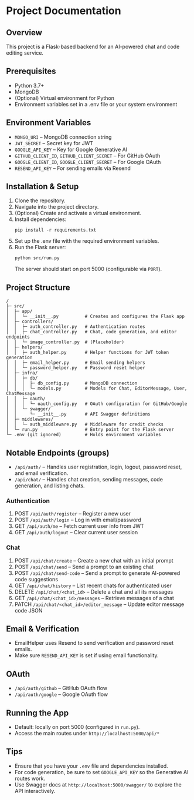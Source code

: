 
# Project Documentation

## Overview
This project is a Flask-based backend for an AI-powered chat and code editing service.

## Prerequisites
- Python 3.7+  
- MongoDB  
- (Optional) Virtual environment for Python  
- Environment variables set in a .env file or your system environment

## Environment Variables
- `MONGO_URI` – MongoDB connection string  
- `JWT_SECRET` – Secret key for JWT  
- `GOOGLE_API_KEY` – Key for Google Generative AI  
- `GITHUB_CLIENT_ID`, `GITHUB_CLIENT_SECRET` – For GitHub OAuth  
- `GOOGLE_CLIENT_ID`, `GOOGLE_CLIENT_SECRET` – For Google OAuth  
- `RESEND_API_KEY` – For sending emails via Resend

## Installation & Setup
1. Clone the repository.  
2. Navigate into the project directory.  
3. (Optional) Create and activate a virtual environment.  
4. Install dependencies:  
   ```
   pip install -r requirements.txt
   ```
5. Set up the .env file with the required environment variables.
6. Run the Flask server:
   ```
   python src/run.py
   ```
   The server should start on port 5000 (configurable via `PORT`).

## Project Structure
```
/
├─ src/
│  ├─ app/
│  │  └─ __init__.py          # Creates and configures the Flask app
│  ├─ controllers/
│  │  ├─ auth_controller.py   # Authentication routes
│  │  ├─ chat_controller.py   # Chat, code generation, and editor endpoints
│  │  └─ image_controller.py  # (Placeholder)
│  ├─ helpers/
│  │  ├─ auth_helper.py       # Helper functions for JWT token generation
│  │  ├─ email_helper.py      # Email sending helpers
│  │  └─ password_helper.py   # Password reset helper
│  ├─ infra/
│  │  ├─ db/
│  │  │  ├─ db_config.py      # MongoDB connection
│  │  │  └─ models.py         # Models for Chat, EditorMessage, User, ChatMessage
│  │  ├─ oauth/
│  │  │  └─ oauth_config.py   # OAuth configuration for GitHub/Google
│  │  └─ swagger/
│  │     └─ __init__.py       # API Swagger definitions
│  ├─ middlewares/
│  │  └─ auth_middleware.py   # Middleware for credit checks
│  └─ run.py                  # Entry point for the Flask server
└─ .env (git ignored)         # Holds environment variables
```

## Notable Endpoints (groups)
- `/api/auth/` – Handles user registration, login, logout, password reset, and email verification.  
- `/api/chat/` – Handles chat creation, sending messages, code generation, and listing chats.

### Authentication
1. POST `/api/auth/register` – Register a new user  
2. POST `/api/auth/login` – Log in with email/password  
3. GET `/api/auth/me` – Fetch current user info from JWT  
4. GET `/api/auth/logout` – Clear current user session  

### Chat
1. POST `/api/chat/create` – Create a new chat with an initial prompt  
2. POST `/api/chat/send` – Send a prompt to an existing chat  
3. POST `/api/chat/send-code` – Send a prompt to generate AI-powered code suggestions  
4. GET `/api/chat/history` – List recent chats for authenticated user  
5. DELETE `/api/chat/<chat_id>` – Delete a chat and all its messages  
6. GET `/api/chat/<chat_id>/messages` – Retrieve messages of a chat  
7. PATCH `/api/chat/<chat_id>/editor_message` – Update editor message code JSON

## Email & Verification
- EmailHelper uses Resend to send verification and password reset emails.  
- Make sure `RESEND_API_KEY` is set if using email functionality.

## OAuth
- `/api/auth/github` – GitHub OAuth flow  
- `/api/auth/google` – Google OAuth flow  

## Running the App
- Default: locally on port 5000 (configured in `run.py`).  
- Access the main routes under `http://localhost:5000/api/*`

## Tips
- Ensure that you have your `.env` file and dependencies installed.  
- For code generation, be sure to set `GOOGLE_API_KEY` so the Generative AI routes work.  
- Use Swagger docs at `http://localhost:5000/swagger/` to explore the API interactively.

